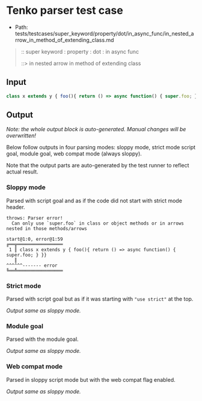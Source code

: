 # Tenko parser test case

- Path: tests/testcases/super_keyword/property/dot/in_async_func/in_nested_arrow_in_method_of_extending_class.md

> :: super keyword : property : dot : in async func
>
> ::> in nested arrow in method of extending class

## Input

`````js
class x extends y { foo(){ return () => async function() { super.foo; } }}
`````

## Output

_Note: the whole output block is auto-generated. Manual changes will be overwritten!_

Below follow outputs in four parsing modes: sloppy mode, strict mode script goal, module goal, web compat mode (always sloppy).

Note that the output parts are auto-generated by the test runner to reflect actual result.

### Sloppy mode

Parsed with script goal and as if the code did not start with strict mode header.

`````
throws: Parser error!
  Can only use `super.foo` in class or object methods or in arrows nested in those methods/arrows

start@1:0, error@1:59
╔══╦═════════════════
 1 ║ class x extends y { foo(){ return () => async function() { super.foo; } }}
   ║                                                            ^^^^^^------- error
╚══╩═════════════════

`````

### Strict mode

Parsed with script goal but as if it was starting with `"use strict"` at the top.

_Output same as sloppy mode._

### Module goal

Parsed with the module goal.

_Output same as sloppy mode._

### Web compat mode

Parsed in sloppy script mode but with the web compat flag enabled.

_Output same as sloppy mode._
